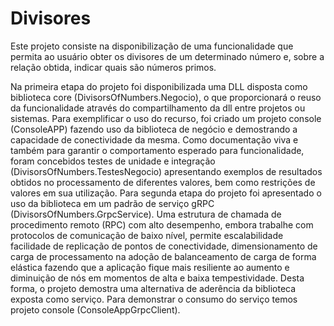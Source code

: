 # Divisores

Este projeto consiste na disponibilização de uma funcionalidade que permita ao usuário obter os divisores de um determinado número e, sobre a relação obtida, indicar quais são números primos.

Na primeira etapa do projeto foi disponibilizada uma DLL disposta como biblioteca core (DivisorsOfNumbers.Negocio), o que proporcionará o reuso da funcionalidade através do compartilhamento da dll entre projetos ou sistemas. Para exemplificar o uso do recurso, foi criado um projeto console (ConsoleAPP) fazendo uso da biblioteca de negócio e demostrando a capacidade de conectividade da mesma. Como documentação viva e também para garantir o comportamento esperado para funcionalidade, foram concebidos testes de unidade e integração (DivisorsOfNumbers.TestesNegocio) apresentando exemplos de resultados obtidos no processamento de diferentes valores, bem como restrições de valores em sua utilização. Para segunda etapa do projeto foi apresentado o uso da biblioteca em um padrão de serviço gRPC (DivisorsOfNumbers.GrpcService). Uma estrutura de chamada de procedimento remoto (RPC) com alto desempenho, embora trabalhe com protocolos de comunicação de baixo nível, permite escalabilidade facilidade de replicação de pontos de conectividade, dimensionamento de carga de processamento na adoção de balanceamento de carga de forma elástica fazendo que a aplicação fique mais resiliente ao aumento e diminuição de nós em momentos de alta e baixa tempestividade. Desta forma, o projeto demostra uma alternativa de aderência da biblioteca exposta como serviço. Para demonstrar o consumo do serviço temos projeto console (ConsoleAppGrpcClient).


